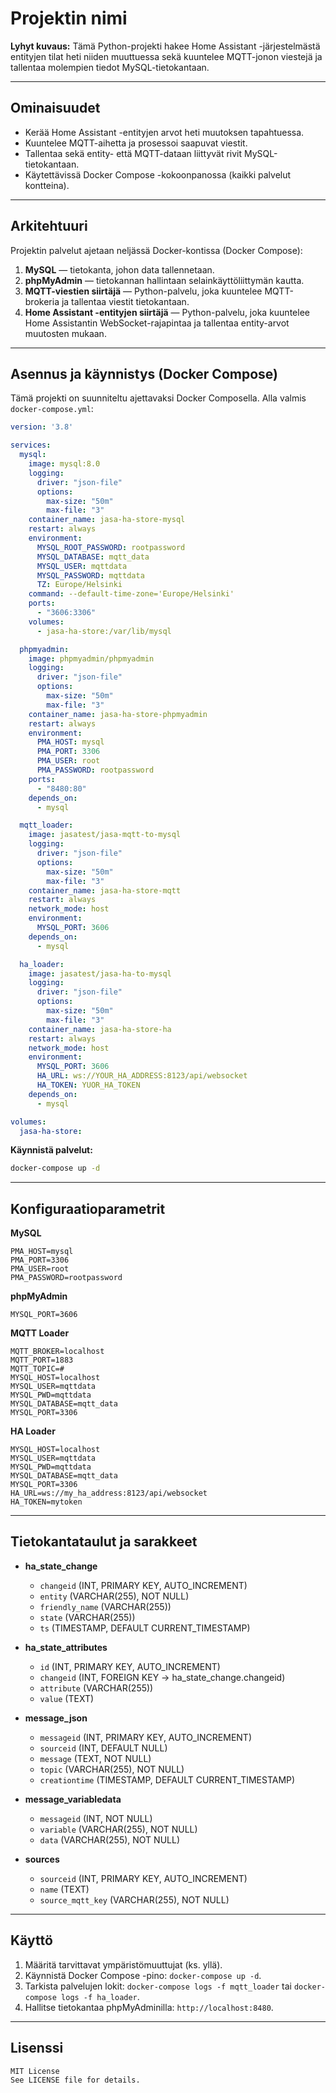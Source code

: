 # Projektin nimi

**Lyhyt kuvaus:** Tämä Python-projekti hakee Home Assistant -järjestelmästä entityjen tilat heti niiden muuttuessa sekä kuuntelee MQTT-jonon viestejä ja tallentaa molempien tiedot MySQL-tietokantaan.

---

## Ominaisuudet

- Kerää Home Assistant -entityjen arvot heti muutoksen tapahtuessa.
- Kuuntelee MQTT-aihetta ja prosessoi saapuvat viestit.
- Tallentaa sekä entity- että MQTT-dataan liittyvät rivit MySQL-tietokantaan.
- Käytettävissä Docker Compose -kokoonpanossa (kaikki palvelut kontteina).

---

## Arkitehtuuri

Projektin palvelut ajetaan neljässä Docker-kontissa (Docker Compose):

1. **MySQL** — tietokanta, johon data tallennetaan.
2. **phpMyAdmin** — tietokannan hallintaan selainkäyttöliittymän kautta.
3. **MQTT-viestien siirtäjä** — Python-palvelu, joka kuuntelee MQTT-brokeria ja tallentaa viestit tietokantaan.
4. **Home Assistant -entityjen siirtäjä** — Python-palvelu, joka kuuntelee Home Assistantin WebSocket-rajapintaa ja tallentaa entity-arvot muutosten mukaan.

---

## Asennus ja käynnistys (Docker Compose)

Tämä projekti on suunniteltu ajettavaksi Docker Composella. Alla valmis `docker-compose.yml`:

```yaml
version: '3.8'

services:
  mysql:
    image: mysql:8.0
    logging:
      driver: "json-file"
      options:
        max-size: "50m"
        max-file: "3"
    container_name: jasa-ha-store-mysql
    restart: always
    environment:
      MYSQL_ROOT_PASSWORD: rootpassword
      MYSQL_DATABASE: mqtt_data
      MYSQL_USER: mqttdata
      MYSQL_PASSWORD: mqttdata
      TZ: Europe/Helsinki
    command: --default-time-zone='Europe/Helsinki'
    ports:
      - "3606:3306"
    volumes:
      - jasa-ha-store:/var/lib/mysql

  phpmyadmin:
    image: phpmyadmin/phpmyadmin
    logging:
      driver: "json-file"
      options:
        max-size: "50m"
        max-file: "3"
    container_name: jasa-ha-store-phpmyadmin
    restart: always
    environment:
      PMA_HOST: mysql
      PMA_PORT: 3306
      PMA_USER: root
      PMA_PASSWORD: rootpassword
    ports:
      - "8480:80"
    depends_on:
      - mysql

  mqtt_loader:
    image: jasatest/jasa-mqtt-to-mysql
    logging:
      driver: "json-file"
      options:
        max-size: "50m"
        max-file: "3"
    container_name: jasa-ha-store-mqtt
    restart: always
    network_mode: host
    environment:
      MYSQL_PORT: 3606
    depends_on:
      - mysql

  ha_loader:
    image: jasatest/jasa-ha-to-mysql
    logging:
      driver: "json-file"
      options:
        max-size: "50m"
        max-file: "3"
    container_name: jasa-ha-store-ha
    restart: always
    network_mode: host
    environment:
      MYSQL_PORT: 3606
      HA_URL: ws://YOUR_HA_ADDRESS:8123/api/websocket
      HA_TOKEN: YUOR_HA_TOKEN
    depends_on:
      - mysql

volumes:
  jasa-ha-store:
```

**Käynnistä palvelut:**

```bash
docker-compose up -d
```

---

## Konfiguraatioparametrit

**MySQL**

```
PMA_HOST=mysql
PMA_PORT=3306
PMA_USER=root
PMA_PASSWORD=rootpassword
```

**phpMyAdmin**

```
MYSQL_PORT=3606
```

**MQTT Loader**

```
MQTT_BROKER=localhost
MQTT_PORT=1883
MQTT_TOPIC=#
MYSQL_HOST=localhost
MYSQL_USER=mqttdata
MYSQL_PWD=mqttdata
MYSQL_DATABASE=mqtt_data
MYSQL_PORT=3306
```

**HA Loader**

```
MYSQL_HOST=localhost
MYSQL_USER=mqttdata
MYSQL_PWD=mqttdata
MYSQL_DATABASE=mqtt_data
MYSQL_PORT=3306
HA_URL=ws://my_ha_address:8123/api/websocket
HA_TOKEN=mytoken
```

---

## Tietokantataulut ja sarakkeet

- **ha\_state\_change**

  - `changeid` (INT, PRIMARY KEY, AUTO\_INCREMENT)
  - `entity` (VARCHAR(255), NOT NULL)
  - `friendly_name` (VARCHAR(255))
  - `state` (VARCHAR(255))
  - `ts` (TIMESTAMP, DEFAULT CURRENT\_TIMESTAMP)

- **ha\_state\_attributes**

  - `id` (INT, PRIMARY KEY, AUTO\_INCREMENT)
  - `changeid` (INT, FOREIGN KEY → ha\_state\_change.changeid)
  - `attribute` (VARCHAR(255))
  - `value` (TEXT)

- **message\_json**

  - `messageid` (INT, PRIMARY KEY, AUTO\_INCREMENT)
  - `sourceid` (INT, DEFAULT NULL)
  - `message` (TEXT, NOT NULL)
  - `topic` (VARCHAR(255), NOT NULL)
  - `creationtime` (TIMESTAMP, DEFAULT CURRENT\_TIMESTAMP)

- **message\_variabledata**

  - `messageid` (INT, NOT NULL)
  - `variable` (VARCHAR(255), NOT NULL)
  - `data` (VARCHAR(255), NOT NULL)

- **sources**

  - `sourceid` (INT, PRIMARY KEY, AUTO\_INCREMENT)
  - `name` (TEXT)
  - `source_mqtt_key` (VARCHAR(255), NOT NULL)

---

## Käyttö

1. Määritä tarvittavat ympäristömuuttujat (ks. yllä).
2. Käynnistä Docker Compose -pino: `docker-compose up -d`.
3. Tarkista palvelujen lokit: `docker-compose logs -f mqtt_loader` tai `docker-compose logs -f ha_loader`.
4. Hallitse tietokantaa phpMyAdminilla: `http://localhost:8480`.

---

## Lisenssi

```
MIT License
See LICENSE file for details.
```

